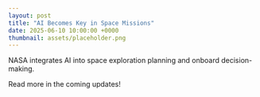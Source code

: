 ```yaml
---
layout: post
title: "AI Becomes Key in Space Missions"
date: 2025-06-10 10:00:00 +0000
thumbnail: assets/placeholder.png
---
```


NASA integrates AI into space exploration planning and onboard decision-making.

Read more in the coming updates!

